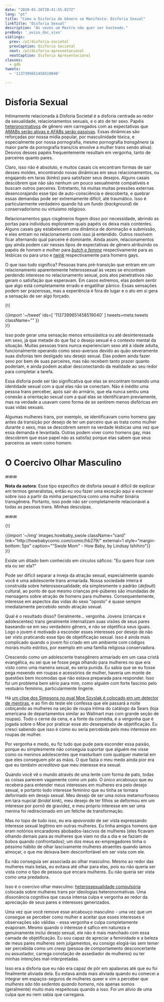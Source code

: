 ```yaml
---
date: "2020-01-26T20:41:55.827Z"
lang: "pt"
title: "Como a Disforia de Gênero se Manifesta: Disforia Sexual"
linkTitle: "Disforia Sexual"
description: "Às vezes um Mastro não quer ser hasteado."
preBody: '_aviso_doc_vivo'
siblings:
  prev: /pt/disforia-societal
  prevCaption: Disforia Societal
  next: /pt/disforia-apresentacional
  nextCaption: Disforia Apresentacional
classes:
  - gdb
tweets:
  - '1137399651458519040'

---
```


# Disforia Sexual

Intimamente relacionada à Disforia Societal é a disforia centrada ao redor da sexualidade, relacionamentos sexuais, e o ato de ter sexo. Papéis [heteronormativos](https://pt.wikipedia.org/wiki/Heteronormatividade) de gênero vem carregados com as expectativas que [AMABs serão ativas e AFABs serão passivas](https://es.wikipedia.org/wiki/Activo,_pasivo_y_versátil). Essas dinâmicas são reforçadas por nossa mídia popular, por masculinidade tóxica, e especialmente por nossa pornografia, mesmo pornografia *transgênera* (a maior parte da pornografia trans/cis envolve a mulher trans sendo ativa). Desvios desses papéis frequentemente resultam em vergonha, tanto de parceires quanto pares.

Claro, isso não é absoluto, e muitos casais cis encontram formas de sair desses moldes, encontrando novas dinâmicas em seus relacionamentos, ou engajando em taras (_kinks_) para satisfazer seus desejos. Alguns casais descobrem que não são nenhum um pouco sexualmente compatíveis e buscam outros parceires. Entretanto, há muitas muitas pressões externas desencorajando esse tipo de auto-consciência e descoberta, e quebrar essas demandas pode ser extremamente difícil, até traumático. Isso é particularmente verdadeiro quando há um fundo (_background_) de conservadorismo ou virtuismo religioso.

Relacionamentos gays cisgêneros fogem disso por necessidade, abrindo as portas para indivíduos explorarem quais papéis os deixa mais contentes. Alguns casais gay estabelecem uma dinâmica de dominação e submissão, e eles entram no relacionamento com isso já entendido. Outros resolvem ficar alternando qual parceire é dominante. Ainda assim, relacionamentos gay ainda podem cair nesses tipos de expectativas de gênero atribuindo os papéis de homem e mulher para [_butch_ e _femme_](https://pt.wikipedia.org/wiki/Butch_e_femme) respectivamente para as lésbicas ou para urso e [_twink_](https://pt.wikipedia.org/wiki/Twink_(cultura_gay)) respectivamente para homens gays.

O que isso tudo significa? Pessoas trans pré-transição que entram em um relacionamento aparentemente heterossexual às vezes se encontram perdendo interesse no relacionamento sexual, pois atos penetrativos não geram o satisfação que esperavam. Em casos extremos, elas podem sentir que algo está completamente errado e engatilhar pânico. Essas sensações podem ser prazerosas, mas a experiência é fora de lugar e o ato em si gera a sensação de ser algo forçado.

{!{ <div class="gutter">{{import '~/tweet' ids=[
    '1137399651458519040'
] tweets=meta.tweets className="" }}</div> }!}

Isso pode gerar uma sensação menos entusiástica ou até desinteressada em sexo, já que metade do que faz o desejo sexual é o contexto mental da situação. Muitas pessoas trans nunca experienciam sexo até à idade adulta, funcionalmente operando como sexo-aversos devido ao quão severamente suas disforias tem desligado seu desejo sexual. Elas podem ainda fazer sexo por bem de suas parceires, mas não recebem tanto prazer quanto poderiam, e ainda podem acabar desconectando da realidade ao seu redor para completar a tarefa.

Essa disforia pode ser tão significativa que elas se encontram tomando uma identidade sexual com a qual elas não se conectam. Não é inédito uma pessoa trans perceber, após sair do armário, que ela nunca sentiu uma conexão a orientação sexual com a qual elas se identificaram previamente, mas na verdade a usavam como forma de se sentirem menos disfóricas em suas vidas sexuais.

Algumas mulheres trans, por exemplo, se identificavam como homens gay antes da transição por desejo de ter um parceiro que as trata como mulher durante o sexo, mas se descobrem serem na verdade lésbicas uma vez que essa demanda é levantada. Outras podem viver como homens gay, mas descobrem que esse papel não as satisfaz porque elas sabem que seus parceiros as veem como homem.

# O Coercivo Olhar Masculino

æææ<div class="cw"><p><strong>Nota da autora</strong>: Esse tipo específico de disforia sexual é difícil de explicar em termos generalistas, então eu vou fazer uma exceção aqui e escrever sobre isso a partir da minha perspectiva como uma mulher binária transgênera. Portanto, isso pode não ser completamente relacionável a todas as pessoas trans. Minhas desculpas.</p></div>æææ

{!{
<div class="gutter flex">
{{import '~/img' images.howbaby_swole className="card" link="http://howbabycomic.com/comic/hb279/" external=1 style="margin-bottom: 5px" caption="&quot;Swole Mom&quot; - How Baby, by Lindsay Ishihiro"}}
</div>
}!}

Existe um ditado bem conhecido em círculos sáficos: "Eu quero ficar com ela ou ser ela?"

Pode ser difícil separar a inveja da atração sexual, especialmente quando você é uma adolescente trans armariada. Nossa sociedade inteira é construída sobre heterossexualidade; ela simplesmente o padrão (_default_) cultural, ao ponto de que mesmo crianças pré-púberes são imundadas de mensagens sobre atração de homens para mulheres. Consequentemente, interesse em aspectos das vidas do sexo "oposto" é quase sempre imediatamente percebido sendo atração sexual.

Qual é o resultado disso? Geralmente... vergonha. Jovens (crianças e adolescentes) trans geralmente internalizam suas visões de seus pares baseando-se em seu verdadeiro gênero, e não se objetifica seus iguais. Logo o jovem é motivado a esconder esses interesses por desejo de não ser visto praticando esse tipo de objetificação sexual. Isso é ainda mais complicado quando o jovem foi criado em um ambiente com códigos morais muito estritos, por exemplo em uma família religiosa conservadora.

Crescendo como um adolescente transgênero armariado em um casa cristã evangélica, eu sei que se fosse pega olhando para mulheres no que era visto como uma maneira sexual, eu seria punida. Eu sabia que se eu fosse pega mexendo em roupas e acessórios de mulher, haveria um monte de questões bem incomodas que não estava preparada para responder. Isso foi um problema bem sério para mim, como alguém com forte fascínio pelo vestuário feminino, particularmente lingerie.

Há [um clipe dos Simpsons no qual Moe Szyslak é colocado em um detector de mentiras](https://www.youtube.com/watch?v=iQGwrK_yDEg), e ao fim do teste ele confessa que ele passará a noite cobiçando as mulheres na seção de roupa íntima do catálogo da Sears (loja americana de departamentos similar ao Wallmart mas com grande seção de roupas). Todo o cerne da cena, e a fonte da comédia, é a vergonha que é jogada sobre o Moe por praticar esse ato desesperado de objetificação. Eu cresci sabendo que isso é como eu seria percebida pelo meu interesse em roupas de mulher.

Por vergonha e medo, eu fiz tudo que pude para esconder essa paixão, porque eu simplesmente não conseguia suportar que alguém me visse como os meninos adolescentes que masturbam com qualquer material em que eles conseguem pôr as mãos. O que fazia o meu medo ainda pior era que eu *também acreditava* que meu interesse era sexual.

Quando você vê o mundo através de uma lente com forma de pato, todas as coisas parecem vagamente como um pato. O único arcabouço que eu recebera para entender meus interesses em mulheres era pelo desejo sexual, e portanto todo interesse feminino que eu tinha se tornara deformado em desejo sexual. Meu desejo de ser uma noiva metamorfoseou em tara nupcial (_bridal kink_), meu desejo de ter filhos se deformou em um interesse por pornô de gravidez, e meu próprio interesse em ser uma menina foi redirecionado em um fetiche de transformação.

Mas no topo de tudo isso, eu era *apavorada* de ser vista expressando interesse sexual legítimo em outras mulheres. Eu tinha amigos homens que eram notórios encaradores abobados-lascivos de mulheres (eles ficavam olhando demais para as mulheres que viam no dia a dia e se faziam de bobos quando confrontados); um dos meus ex-empregadores tinha o péssimo hábito de olhar lascivamente mulheres atraentes quando íamos almoçar, o que me deixava bem desconfortável em ser vista com ele.

Eu não conseguia ser associada ao olhar masculino. Mesmo ao redor das mulheres mais belas, eu evitava até olhar para elas, pois eu não queria ser vista como o tipo de pessoa que encara mulheres. Eu não queria ser vista como uma predadora.

Isso é o coercivo olhar masculino: [heterossexualidade compulsória](https://pt.wikipedia.org/wiki/Heterossexualidade_compuls%C3%B3ria) colocada sobre mulheres trans por ideologias heteronormativas. Uma dissonância cognitiva que causa intensa culpa e vergonha ao redor da apreciação de seus pares e interesses generizados.

Uma vez que você remove esse arcabouço masculino - uma vez que um consegue se perceber como mulher e aceitar que esses interesses e observações são válidas - essa vergonha e culpa completamente evaporam. Mesmo quando o interesse é sáfico em natureza e genuinamente inclui desejo sexual, ele não é mais manchado com essa camada de objetificação. Eu sou capaz de apreciar a feminidade e a beleza de meus pares mulheres sem julgamentos, eu consigo elogiá-las sem temer ser percebida como um _creep_ (pessoa de comportamento desconcertante ou assustador, carrega conotação de assediador de mulheres) ou ter minhas intenções mal-interpretadas.

Isso era a disforia que eu não era capaz de pôr em apalavras até que eu foi finalmente aliviada dela. Eu estava ainda mais aliviada quando eu comecei a integrar em espaços-seguros de mulheres queer e vim a perceber que _mulheres são tão sedentas quando homens_, nós apenas somos (geralmente) muito mais respeitosas quando a isso. Foi um alívio de uma culpa que eu nem sabia que carregava.